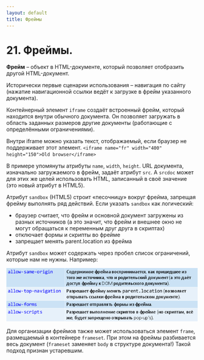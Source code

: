 ```yaml
---
layout: default
title: Фреймы
---
```


# 21. Фреймы.

**Фрейм** – объект в HTML-документе, который позволяет отобразить другой HTML-документ.

Исторически первые сценарии использования – навигация по сайту (нажатие навигационной ссылки ведёт к загрузке в фрейм указанного документа).

Контейнерный элемент `iframe` создаёт встроенный фрейм, который находится внутри обычного документа. Он позволяет загружать в область заданных размеров другие документы (работающие с определёнными ограничениями).

Внутри iframe можно указать текст, отображаемый, если браузер не поддерживает этот элемент. `<iframe name="fr" width="400" height="150">Old browser</iframe>`

В примере упомянуты атрибуты `name`, `width`, `height`. URL документа, изначально загружаемого в фрейм, задаёт атрибут `src`. А `srcdoc` может для этих же целей использовать HTML, записанный в своё значение (это новый атрибут в HTML5).

Атрибут `sandbox` (HTML5) строит «песочницу» вокруг фрейма, запрещая фрейму выполнять ряд действий. Если указать `sandbox` как логический:

* браузер считает, что фрейм и основной документ загружены из разных источников (а это значит, что фрейм и внешнее окно не могут обращаться к переменным друг друга в скриптах)
* отключает формы и скрипты во фрейме
* запрещает менять parent.location из фрейма

Атрибут `sandbox` может содержать через пробел список ограничений, которые нам не нужны. Например:

![](images/chrome_2017-05-27_11-20-48.png)

Для организации фреймов также может использоваться элемент `frame`, размещаемый в контейнере `frameset`. При этом на фреймы разбивается весь документ (`frameset` заменяет `body` в структуре документа!) Такой подход признан устаревшим.